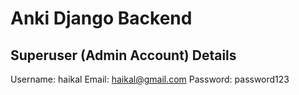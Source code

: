 # Anki Django Backend

## Superuser (Admin Account) Details

Username: haikal
Email: haikal@gmail.com
Password: password123
